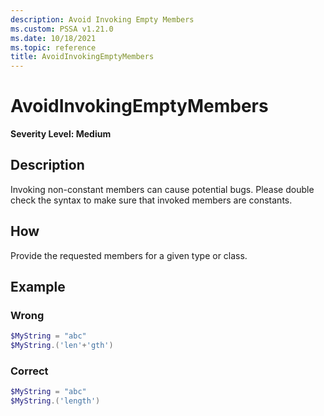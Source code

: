```yaml
---
description: Avoid Invoking Empty Members
ms.custom: PSSA v1.21.0
ms.date: 10/18/2021
ms.topic: reference
title: AvoidInvokingEmptyMembers
---
```

# AvoidInvokingEmptyMembers

**Severity Level: Medium**

## Description

Invoking non-constant members can cause potential bugs. Please double check the syntax to make sure
that invoked members are constants.

## How

Provide the requested members for a given type or class.

## Example

### Wrong

```powershell
$MyString = "abc"
$MyString.('len'+'gth')
```

### Correct

```powershell
$MyString = "abc"
$MyString.('length')
```
